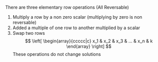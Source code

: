 There are three elementary row operations (All Reversable)
1. Multiply a row by a non zero scalar (multiplying by zero is non reversable)
2. Added a multiple of one row to another multiplied by a scalar
3. Swap two rows
$$
\left[
\begin{array}{ccccc|c}
x_1 & x_2 & x_3 & ... & x_n & k
\end{array}
\right]
$$
These operations do not change solutions

